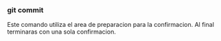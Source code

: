 ### git commit
Este comando utiliza el area de preparacion para la confirmacion. Al final terminaras con una sola confirmacion. 
